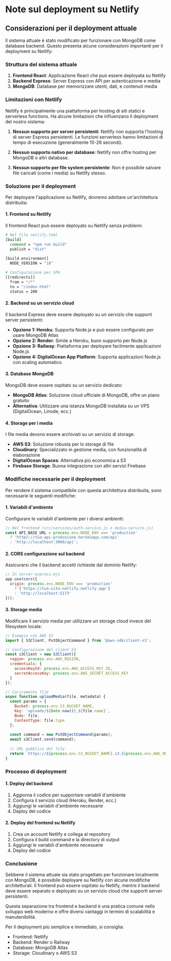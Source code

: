 # Note sul deployment su Netlify

## Considerazioni per il deployment attuale

Il sistema attuale è stato modificato per funzionare con MongoDB come database backend. Questo presenta alcune considerazioni importanti per il deployment su Netlify:

### Struttura del sistema attuale

1. **Frontend React**: Applicazione React che può essere deployata su Netlify
2. **Backend Express**: Server Express con API per autenticazione e media
3. **MongoDB**: Database per memorizzare utenti, dati, e contenuti media

### Limitazioni con Netlify

Netlify è principalmente una piattaforma per hosting di siti statici e serverless functions. Ha alcune limitazioni che influenzano il deployment del nostro sistema:

1. **Nessun supporto per server persistenti**: Netlify non supporta l'hosting di server Express persistenti. Le funzioni serverless hanno limitazioni di tempo di esecuzione (generalmente 10-26 secondi).

2. **Nessun supporto nativo per database**: Netlify non offre hosting per MongoDB o altri database.

3. **Nessun supporto per file system persistente**: Non è possibile salvare file caricati (come i media) su Netlify stesso.

### Soluzione per il deployment

Per deployare l'applicazione su Netlify, dovremo adottare un'architettura distribuita:

#### 1. Frontend su Netlify

Il frontend React può essere deployato su Netlify senza problemi:

```bash
# Nel file netlify.toml
[build]
  command = "npm run build"
  publish = "dist"
  
[build.environment]
  NODE_VERSION = "18"

# Configurazione per SPA
[[redirects]]
  from = "/*"
  to = "/index.html"
  status = 200
```

#### 2. Backend su un servizio cloud

Il backend Express deve essere deployato su un servizio che supporti server persistenti:

- **Opzione 1: Heroku**: Supporta Node.js e può essere configurato per usare MongoDB Atlas
- **Opzione 2: Render**: Simile a Heroku, buon supporto per Node.js
- **Opzione 3: Railway**: Piattaforma per deployare facilmente applicazioni Node.js
- **Opzione 4: DigitalOcean App Platform**: Supporta applicazioni Node.js con scaling automatico

#### 3. Database MongoDB

MongoDB deve essere ospitato su un servizio dedicato:

- **MongoDB Atlas**: Soluzione cloud ufficiale di MongoDB, offre un piano gratuito
- **Alternativa**: Utilizzare una istanza MongoDB installata su un VPS (DigitalOcean, Linode, ecc.)

#### 4. Storage per i media

I file media devono essere archiviati su un servizio di storage:

- **AWS S3**: Soluzione robusta per lo storage di file
- **Cloudinary**: Specializzato in gestione media, con funzionalità di elaborazione
- **DigitalOcean Spaces**: Alternativa più economica a S3
- **Firebase Storage**: Buona integrazione con altri servizi Firebase

### Modifiche necessarie per il deployment

Per rendere il sistema compatibile con questa architettura distribuita, sono necessarie le seguenti modifiche:

#### 1. Variabili d'ambiente

Configurare le variabili d'ambiente per i diversi ambienti:

```javascript
// Nel frontend (src/services/auth-service.js e media-service.js)
const API_BASE_URL = process.env.NODE_ENV === 'production' 
  ? 'https://tua-api-produzione.herokuapp.com/api'
  : 'http://localhost:3000/api';
```

#### 2. CORS configurazione sul backend

Assicurarsi che il backend accetti richieste dal dominio Netlify:

```javascript
// In server-express.mjs
app.use(cors({
  origin: process.env.NODE_ENV === 'production'
    ? ['https://tuo-sito-netlify.netlify.app']
    : 'http://localhost:5173'
}));
```

#### 3. Storage media

Modificare il servizio media per utilizzare un storage cloud invece del filesystem locale:

```javascript
// Esempio con AWS S3
import { S3Client, PutObjectCommand } from '@aws-sdk/client-s3';

// Configurazione del client S3
const s3Client = new S3Client({
  region: process.env.AWS_REGION,
  credentials: {
    accessKeyId: process.env.AWS_ACCESS_KEY_ID,
    secretAccessKey: process.env.AWS_SECRET_ACCESS_KEY
  }
});

// Caricamento file
async function uploadMedia(file, metadata) {
  const params = {
    Bucket: process.env.S3_BUCKET_NAME,
    Key: `uploads/${Date.now()}_${file.name}`,
    Body: file,
    ContentType: file.type
  };
  
  const command = new PutObjectCommand(params);
  await s3Client.send(command);
  
  // URL pubblico del file
  return `https://${process.env.S3_BUCKET_NAME}.s3.${process.env.AWS_REGION}.amazonaws.com/${params.Key}`;
}
```

### Processo di deployment

#### 1. Deploy del backend

1. Aggiorna il codice per supportare variabili d'ambiente
2. Configura il servizio cloud (Heroku, Render, ecc.)
3. Aggiungi le variabili d'ambiente necessarie
4. Deploy del codice

#### 2. Deploy del frontend su Netlify

1. Crea un account Netlify e collega al repository
2. Configura il build command e la directory di output
3. Aggiungi le variabili d'ambiente necessarie
4. Deploy del codice

### Conclusione

Sebbene il sistema attuale sia stato progettato per funzionare localmente con MongoDB, è possibile deployare su Netlify con alcune modifiche architetturali. Il frontend può essere ospitato su Netlify, mentre il backend deve essere separato e deployato su un servizio cloud che supporti server persistenti.

Questa separazione tra frontend e backend è una pratica comune nello sviluppo web moderno e offre diversi vantaggi in termini di scalabilità e manutenibilità.

Per il deployment più semplice e immediato, si consiglia:
- Frontend: Netlify
- Backend: Render o Railway
- Database: MongoDB Atlas
- Storage: Cloudinary o AWS S3
